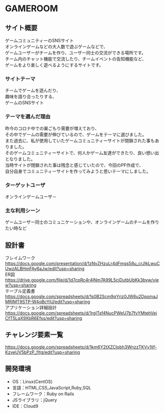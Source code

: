 # GAMEROOM

## サイト概要
ゲームコミュニティーのSNSサイト<br>
オンラインゲームなどの大人数で遊ぶゲームなどで、<br>
ゲームユーザーがチームを作り、ユーザー同士の交流ができる場所です。<br>
チーム内のチャット機能で交流したり、チームイベントの告知機能など、<br>
ゲームをより楽しく遊べるようにするサイトです。


### サイトテーマ
チームでゲームを遊んだり、<br>
趣味を語り合ったりする、<br>
ゲームのSNSサイト


### テーマを選んだ理由
昨今のコロナ中での巣ごもり需要が増えており、<br>
その中でゲームの需要が伸びているので、ゲームをテーマに選びました。<br>
また過去に、私が使用していたゲームコミュニティーサイトが閉鎖された事もありました。<br>
そのゲームコミュニティーサイトで、何人かゲーム友達ができたり、良い想い出となりました。<br>
当時サイトが閉鎖された事は残念と感じていたので、今回のPF作成で、<br>
自分自身でコミュニティーサイトを作ってみようと思いテーマにしました。

### ターゲットユーザ
オンラインゲームユーザ－

### 主な利用シーン
ゲームユーザー同士のコミュニケーションや、オンラインゲームのチームを作りたい時など

## 設計書
フレイムワーク<br>
<https://docs.google.com/presentation/d/1zNvZHzuLr4dFmgs58u_crJIkLwuCUwzALBHmFAy6aJw/edit?usp=sharing><br>
ER図<br>
<https://drive.google.com/file/d/1d7cpRc4r4jNm7A99L5cjDutbUbKk3byw/view?usp=sharing><br>
テーブル定義書<br>
<https://docs.google.com/spreadsheets/d/1s0B2Scm9qYriz0JW6u2DpsmaJMRIMT9STP-W4qBcYiU/edit?usp=sharing><br>
アプリケーション詳細設計<br>
<https://docs.google.com/spreadsheets/d/1rgITsf4NucPWeU7b7fvYMtehVejCfT5LqX9XbR6Efss/edit?usp=sharing>

## チャレンジ要素一覧
<https://docs.google.com/spreadsheets/d/1km6Y2tXZClobh3WnzzTKVv1ljf-KzveUV5bPzP_fItg/edit?usp=sharing>

## 開発環境
- OS：Linux(CentOS)
- 言語：HTML,CSS,JavaScript,Ruby,SQL
- フレームワーク：Ruby on Rails
- JSライブラリ：jQuery
- IDE：Cloud9
